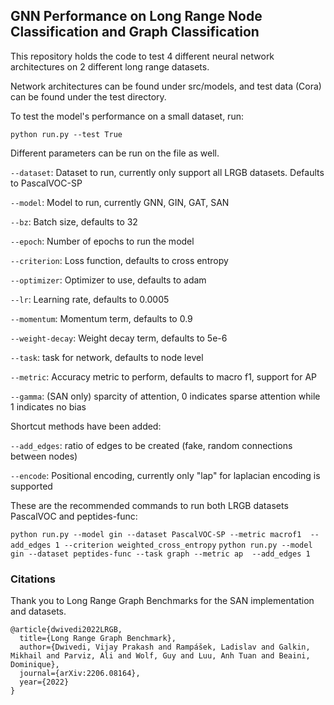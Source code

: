 ## GNN Performance on Long Range Node Classification and Graph Classification

This repository holds the code to test 4 different neural network architectures
on 2 different long range datasets. 

Network architectures can be found under src/models, and test data (Cora) can
be found under the test directory.

To test the model's performance on a small dataset, run:
```azure
python run.py --test True
```

Different parameters can be run on the file as well.

```--dataset```: Dataset to run, currently only support all LRGB datasets. Defaults to PascalVOC-SP

```--model```: Model to run, currently GNN, GIN, GAT, SAN

```--bz```: Batch size, defaults to 32

```--epoch```: Number of epochs to run the model

```--criterion```: Loss function, defaults to cross entropy 

```--optimizer```: Optimizer to use, defaults to adam

```--lr```: Learning rate, defaults to 0.0005

```--momentum```: Momentum term, defaults to 0.9

```--weight-decay```: Weight decay term, defaults to 5e-6

```--task```: task for network, defaults to node level

```--metric```: Accuracy metric to perform, defaults to macro f1, support for AP

```--gamma```: (SAN only) sparcity of attention, 0 indicates sparse attention while 1 indicates no bias

Shortcut methods have been added:

```--add_edges```: ratio of edges to be created (fake, random connections between nodes)

```--encode```: Positional encoding, currently only "lap" for laplacian encoding is supported

These are the recommended commands to run both LRGB datasets PascalVOC and peptides-func:

```python run.py --model gin --dataset PascalVOC-SP --metric macrof1  --add_edges 1 --criterion weighted_cross_entropy```
```python run.py --model gin --dataset peptides-func --task graph --metric ap  --add_edges 1```

### Citations
Thank you to Long Range Graph Benchmarks for the SAN implementation and datasets.
```
@article{dwivedi2022LRGB,
  title={Long Range Graph Benchmark}, 
  author={Dwivedi, Vijay Prakash and Rampášek, Ladislav and Galkin, Mikhail and Parviz, Ali and Wolf, Guy and Luu, Anh Tuan and Beaini, Dominique},
  journal={arXiv:2206.08164},
  year={2022}
}
```